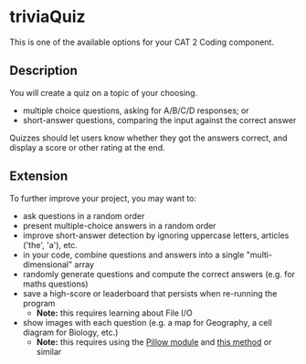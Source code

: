 # triviaQuiz

This is one of the available options for your CAT 2 Coding component.

## Description

You will create a quiz on a topic of your choosing. 
- multiple choice questions, asking for A/B/C/D responses; or
- short-answer questions, comparing the input against the correct answer

Quizzes should let users know whether they got the answers correct, and display a score or other rating at the end.

## Extension

To further improve your project, you may want to:

- ask questions in a random order
- present multiple-choice answers in a random order
- improve short-answer detection by ignoring uppercase letters, articles ('the', 'a'), etc.
- in your code, combine questions and answers into a single "multi-dimensional" array
- randomly generate questions and compute the correct answers (e.g. for maths questions)
- save a high-score or leaderboard that persists when re-running the program
    - **Note:** this requires learning about File I/O
- show images with each question (e.g. a map for Geography, a cell diagram for Biology, etc.)
    - **Note:** this requires using the [Pillow module](https://pillow.readthedocs.io/en/3.1.x/installation.html#basic-installation) and [this method](https://stackoverflow.com/a/5333261/4080966) or similar